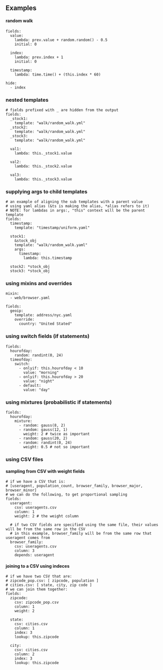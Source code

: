 ## Examples

#### random walk

    fields:
      value:
        lambda: prev.value + random.random() - 0.5
        initial: 0

      index:
        lambda: prev.index + 1
        initial: 0

      timestamp:
        lambda: time.time() + (this.index * 60)

    hide:
      - index

### nested templates

    # fields prefixed with _ are hidden from the output
    fields:
      _stock1:
        template: "walk/random_walk.yml"
      _stock2:
        template: "walk/random_walk.yml"
      _stock3:
        template: "walk/random_walk.yml"

      val1:
        lambda: this._stock1.value

      val2:
        lambda: this._stock2.value

      val3:
        lambda: this._stock3.value

### supplying args to child templates

    # an example of aligning the sub templates with a parent value
    # using yaml alias (&ts is making the alias, *alias refers to it)
    # NOTE: for lambdas in args:, "this" context will be the parent template
    fields:
      timestamp:
        template: "timestamp/uniform.yaml"

      stock1:
        &stock_obj
        template: "walk/random_walk.yaml"
        args:
          timestamp:
            lambda: this.timestamp

      stock2: *stock_obj
      stock3: *stock_obj

### using mixins and overrides

    mixin:
      - web/browser.yaml

    fields:
      geoip:
        template: address/nyc.yaml
        override:
          country: "United Stated"

### using switch fields (if statements)

    fields:
      hourofday:
        random: randint(0, 24)
      timeofday:
        switch:
          - onlyif: this.hourofday < 10
            value: "morning"
          - onlyif: this.hourofday > 20
            value: "night"
          - default:
            value: "day"

### using mixtures (probabilistic if statements)

    fields:
      hourofday:
        mixture:
          - random: gauss(8, 2)
          - random: gauss(12, 1)
            weight: 2 # twice as important
          - random: gauss(20, 2)
          - random: randint(0, 24)
            weight: 0.5 # not so important

### using CSV files

#### sampling from CSV with weight fields

    # if we have a CSV that is:
    # [useragent, population_count, browser_family, browser_major, browser_minor]
    # we can do the following, to get proportional sampling
    fields:
      useragent:
        csv: useragents.csv
        column: 1
        weight: 2 # the weight column

      # if two CSV fields are specified using the same file, their values will be from the same row in the CSV
      # in this example, browser_family will be from the same row that useragent comes from
      browser_family:
        csv: useragents.csv
        column: 3
        depends: useragent

#### joining to a CSV using indeces

    # if we have two CSV that are:
    # zipcode_pop.csv: [ zipcode, population ]
    # cities.csv: [ state, city, zip code ]
    # we can join them together:
    fields:
      zipcode:
        csv: zipcode_pop.csv
        column: 1
        weight: 2

      state:
        csv: cities.csv
        column: 1
        index: 3
        lookup: this.zipcode

      city:
        csv: cities.csv
        column: 2
        index: 3
        lookup: this.zipcode
